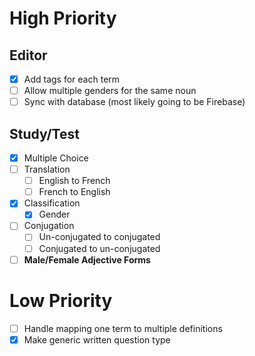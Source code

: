 # High Priority

## Editor

- [x] Add tags for each term
- [ ] Allow multiple genders for the same noun
- [ ] Sync with database (most likely going to be Firebase)

## Study/Test

- [x] Multiple Choice
- [ ] Translation
  - [ ] English to French
  - [ ] French to English
- [x] Classification
  - [x] Gender
- [ ] Conjugation
  - [ ] Un-conjugated to conjugated
  - [ ] Conjugated to un-conjugated
- [ ] **Male/Female Adjective Forms**

# Low Priority

- [ ] Handle mapping one term to multiple definitions
- [x] Make generic written question type
